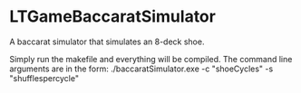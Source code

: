 # LTGameBaccaratSimulator
A baccarat simulator that simulates an 8-deck shoe. 

Simply run the makefile and everything will be compiled. The command line arguments are in the form: ./baccaratSimulator.exe -c  "shoeCycles" -s "shufflespercycle"
